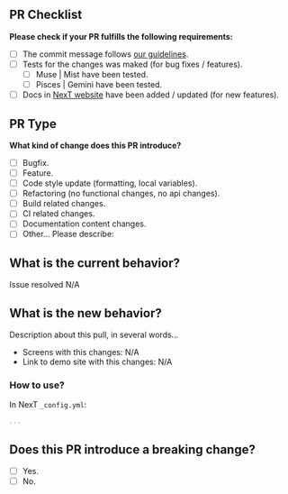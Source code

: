 <!-- ATTENTION!

1. Please, write pulls readme in English. Not all contributors/collaborators know Chinese language and Google translate can't always give true translates on issues. Thanks!

2. If your pull is short and simple, recommended to use "Usual pull template".
   If your pull is big and include many separated changes, recommended to use "BIG pull template".

3. Always remember what NexT include 4 schemes. And if on one of them all worked fine after changes, on another scheme this changes can be broken. Muse and Mist have similar structure, but Pisces is very difference from them. Gemini is a mirror of Pisces with some styles and layouts remakes. So, please, make the tests at least on two schemes (Muse or Mist and Pisces or Gemini).
-->

## PR Checklist
**Please check if your PR fulfills the following requirements:**

- [ ] The commit message follows [our guidelines](https://github.com/theme-next/hexo-theme-next/blob/master/.github/CONTRIBUTING.md).
- [ ] Tests for the changes was maked (for bug fixes / features).
   - [ ] Muse | Mist have been tested.
   - [ ] Pisces | Gemini have been tested.
- [ ] Docs in [NexT website](https://theme-next.org/docs/) have been added / updated (for new features).

## PR Type
**What kind of change does this PR introduce?**  <!-- (Check one with "x") -->

- [ ] Bugfix.
- [ ] Feature.
- [ ] Code style update (formatting, local variables).
- [ ] Refactoring (no functional changes, no api changes).
- [ ] Build related changes.
- [ ] CI related changes.
- [ ] Documentation content changes.
- [ ] Other... Please describe:

## What is the current behavior?
<!-- Please describe the current behavior that you are modifying, or link to a relevant issue. -->

Issue resolved N/A

## What is the new behavior?
Description about this pull, in several words...

* Screens with this changes: N/A
* Link to demo site with this changes: N/A

### How to use?
In NexT `_config.yml`:
```yml
...
```

## Does this PR introduce a breaking change?
- [ ] Yes.
- [ ] No.
